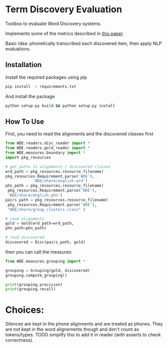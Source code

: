 Term Discovery Evaluation
=========================

Toolbox to evaluate  Word Discovery systems.

Implements some of the metrics described in [this paper](https://core.ac.uk/download/pdf/48187287.pdf).

Basic idea: phonetically transcribed each discovered item, then apply NLP evaluations.

Installation
------------

Install the required packages using pip

```bash
pip install -r requirements.txt
```

And install the package

```bash
python setup.py build && python setup.py install
```

How To Use
----------

First, you need to read the alignments and the discovered classes first

```python
from WDE.readers.disc_reader import * 
from WDE.readers.gold_reader import *  
from WDE.measures.boundary import * 
import pkg_resources 

# get paths to alignments / discovered classes
wrd_path = pkg_resources.resource_filename( 
pkg_resources.Requirement.parse('WDE'), 
            'WDE/share/english.wrd') 
phn_path = pkg_resources.resource_filename( 
 pkg_resources.Requirement.parse('WDE'), 
 'WDE/share/english.phn') 
pairs_path = pkg_resources.resource_filename( 
 pkg_resources.Requirement.parse('WDE'),
 "WDE/share/group_clusters.class" )

# read alignments
gold = Gold(wrd_path=wrd_path, 
phn_path=phn_path) 

# read discovered
discovered = Disc(pairs_path, gold) 
```

then you can call the measures: 

```python
from WDE.measures.grouping import * 

grouping = Grouping(gold, discovered)
grouping.compute_grouping()

print(grouping.precision)
print(grouping.recall)
```


# Choices:

Silences are kept in the phone alignments and are treated as phones. They are not kept in the word alignements though
and don't count as tokens/types. TODO simplify this to add it in reader (with asserts to check correctness).


